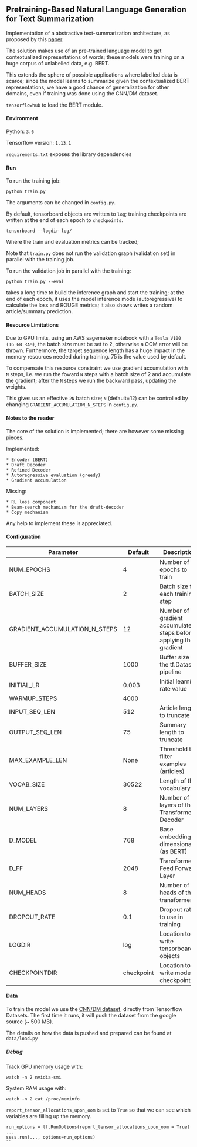 ## Pretraining-Based Natural Language Generation for Text Summarization

Implementation of a abstractive text-summarization architecture, as proposed by this [paper](https://arxiv.org/pdf/1902.09243.pdf).

The solution makes use of an pre-trained language model to get contextualized representations of words; these models were training on a huge corpus of unlabelled data, e.g. BERT. 

This extends the sphere of possible applications where labelled data is scarce; since the model learns to summarize given the contextualized BERT representations, we have a good chance of generalization for other domains, even if training was done using the CNN/DM dataset.

`tensorflowhub` to load the BERT module.


#### Environment

Python: `3.6`

Tensorflow version: `1.13.1`

`requirements.txt` exposes the library dependencies

#### Run

To run the training job:

```
python train.py
```

The arguments can be changed in `config.py`.

By default, tensorboard objects are written to `log`; training checkpoints are written at the end of each epoch to `checkpoints`.

```
tensorboard --logdir log/
```

Where the train and evaluation metrics can be tracked;

Note that `train.py` does not run the validation graph (validation set) in parallel with the training job.

To run the validation job in parallel with the training:

```
python train.py --eval
```

takes a long time to build the inference graph and start the training; at the end of each epoch, it uses the model inference mode (autoregressive) to calculate the loss and ROUGE metrics; it also shows writes a random article/summary prediction.

#### Resource Limitations

Due to GPU limits, using an AWS sagemaker notebook with a `Tesla V100 (16 GB RAM)`, the batch size must be set to 2, otherwise a OOM error will be thrown.
Furthermore, the target sequence length has a huge impact in the memory resources needed during training. 75 is the value used by default.

To compensate this resource constraint we use gradient accumulation with `N` steps, i.e. we run the foward `N` steps with a batch size of 2 and accumulate the gradient; after the `N` steps we run the backward pass, updating the weights.

This gives us an effective `2N` batch size; `N` (default=12) can be controlled by changing `GRADIENT_ACCUMULATION_N_STEPS` in `config.py`.

#### Notes to the reader

The core of the solution is implemented; there are however some missing pieces.

Implemented:

    * Encoder (BERT)
    * Draft Decoder
    * Refined Decoder
    * Autoregressive evaluation (greedy)
    * Gradient accumulation
    
Missing:

    * RL loss component
    * Beam-search mechanism for the draft-decoder
    * Copy mechanism
    
Any help to implement these is appreciated.

#### Configuration

| **Parameter**                 | **Default** | **Description**                                                  |
|-------------------------------|-------------|------------------------------------------------------------------|
| NUM_EPOCHS                    | 4           | Number of epochs to train                                        |
| BATCH_SIZE                    | 2           | Batch size for each training step                                |
| GRADIENT_ACCUMULATION_N_STEPS | 12          | Number of gradient accumulate steps before applying the gradient |
| BUFFER_SIZE                   | 1000        | Buffer size for the tf.Dataset pipeline                          |
| INITIAL_LR                    | 0.003       | Initial learning rate value                                      |
| WARMUP_STEPS                  | 4000        |                                                                  |
| INPUT_SEQ_LEN                 | 512         | Article length to truncate                                       |
| OUTPUT_SEQ_LEN                | 75          | Summary length to truncate                                       |
| MAX_EXAMPLE_LEN               | None        | Threshold to filter examples (articles)                          |
| VOCAB_SIZE                    | 30522       | Length of the vocabulary                                         |
| NUM_LAYERS                    | 8           | Number of layers of the Transformer Decoder                      |
| D_MODEL                       | 768         | Base embedding dimensionality (as BERT)                          |
| D_FF                          | 2048        | Transformer Feed Forward Layer                                   |
| NUM_HEADS                     | 8           | Number of heads of the transformer                               |
| DROPOUT_RATE                  | 0.1         | Dropout rate to use in training                                  |
| LOGDIR                        | log         | Location to write tensorboard objects                            |
| CHECKPOINTDIR                 | checkpoint  | Location to write model checkpoints                              |


#### Data

To train the model we use the [CNN/DM dataset](https://www.tensorflow.org/datasets/datasets#cnn_dailymail), directly from Tensorflow Datasets.
The first time it runs, it will push the dataset from the google source (~ 500 MB).

The details on how the data is pushed and prepared can be found at `data/load.py`


##### Debug

Track GPU memory usage with:

```
watch -n 2 nvidia-smi
```

System RAM usage with:

```
watch -n 2 cat /proc/meminfo
```

`report_tensor_allocations_upon_oom` is set to `True` so that we can see which variables
are filling up the memory.

```
run_options = tf.RunOptions(report_tensor_allocations_upon_oom = True)
...
sess.run(..., options=run_options)
``




